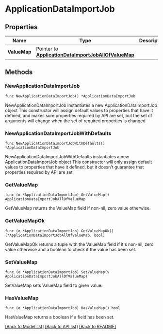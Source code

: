 # ApplicationDataImportJob

## Properties

Name | Type | Description | Notes
------------ | ------------- | ------------- | -------------
**ValueMap** | Pointer to [**ApplicationDataImportJobAllOfValueMap**](ApplicationDataImportJobAllOfValueMap.md) |  | [optional] 

## Methods

### NewApplicationDataImportJob

`func NewApplicationDataImportJob() *ApplicationDataImportJob`

NewApplicationDataImportJob instantiates a new ApplicationDataImportJob object
This constructor will assign default values to properties that have it defined,
and makes sure properties required by API are set, but the set of arguments
will change when the set of required properties is changed

### NewApplicationDataImportJobWithDefaults

`func NewApplicationDataImportJobWithDefaults() *ApplicationDataImportJob`

NewApplicationDataImportJobWithDefaults instantiates a new ApplicationDataImportJob object
This constructor will only assign default values to properties that have it defined,
but it doesn't guarantee that properties required by API are set

### GetValueMap

`func (o *ApplicationDataImportJob) GetValueMap() ApplicationDataImportJobAllOfValueMap`

GetValueMap returns the ValueMap field if non-nil, zero value otherwise.

### GetValueMapOk

`func (o *ApplicationDataImportJob) GetValueMapOk() (*ApplicationDataImportJobAllOfValueMap, bool)`

GetValueMapOk returns a tuple with the ValueMap field if it's non-nil, zero value otherwise
and a boolean to check if the value has been set.

### SetValueMap

`func (o *ApplicationDataImportJob) SetValueMap(v ApplicationDataImportJobAllOfValueMap)`

SetValueMap sets ValueMap field to given value.

### HasValueMap

`func (o *ApplicationDataImportJob) HasValueMap() bool`

HasValueMap returns a boolean if a field has been set.


[[Back to Model list]](../README.md#documentation-for-models) [[Back to API list]](../README.md#documentation-for-api-endpoints) [[Back to README]](../README.md)


